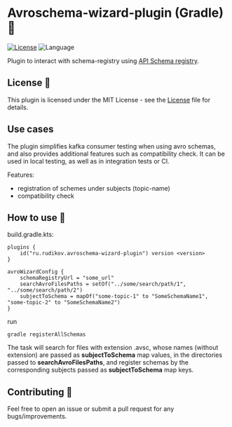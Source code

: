 # Avroschema-wizard-plugin (Gradle) 🐘

[![License](https://img.shields.io/github/license/cortinico/kotlin-android-template.svg)](LICENSE) ![Language](https://img.shields.io/github/languages/top/cortinico/kotlin-android-template?color=blue&logo=kotlin)

Plugin to interact with schema-registry using [API Schema registry](https://docs.confluent.io/platform/current/schema-registry/develop/api.html).

## License 📄

This plugin is licensed under the MIT License - see the [License](License) file for details.

## Use cases

The plugin simplifies kafka consumer testing when using avro schemas, and also provides additional features such as compatibility check.
It can be used in local testing, as well as in integration tests or CI.

Features:
- registration of schemes under subjects (topic-name)
- compatibility check

## How to use 👣

build.gradle.kts:
```
plugins {
    id("ru.rudikov.avroschema-wizard-plugin") version <version>
}

avroWizardConfig {
    schemaRegistryUrl = "some_url"
    searchAvroFilesPaths = setOf("../some/search/path/1", "../some/search/path/2")
    subjectToSchema = mapOf("some-topic-1" to "SomeSchemaName1", "some-topic-2" to "SomeSchemaName2")
}
```

run
```
gradle registerAllSchemas
```

The task will search for files with extension .avsc, whose names (without extension) are passed as __subjectToSchema__
map values, in the directories passed to __searchAvroFilesPaths__, and register schemas by the corresponding subjects
passed as __subjectToSchema__ map keys.


## Contributing 🤝

Feel free to open an issue or submit a pull request for any bugs/improvements.
